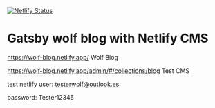[![Netlify Status](https://api.netlify.com/api/v1/badges/218a837a-fa27-4ea5-ad7f-d88ffe6cc579/deploy-status)](https://app.netlify.com/sites/wolf-blog/deploys)

# Gatsby wolf blog with Netlify CMS

https://wolf-blog.netlify.app/ Wolf Blog

https://wolf-blog.netlify.app/admin/#/collections/blog Test CMS

test netlify user: testerwolf@outlook.es 

password: Tester12345
